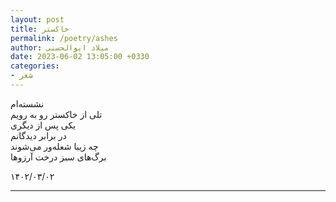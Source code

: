 ```yaml
---
layout: post
title: خاکستر
permalink: /poetry/ashes
author: میلاد ابوالحسنی
date: 2023-06-02 13:05:00 +0330
categories: 
- شعر
---
```


نشسته‌ام  
تلی از خاکستر رو به رویم  
یکی پس از دیگری  
در برابر دیدگانم  
چه زیبا شعله‌ور می‌شوند  
برگ‌های سبز درخت آرزوها


۱۴۰۲/۰۳/۰۲

---
